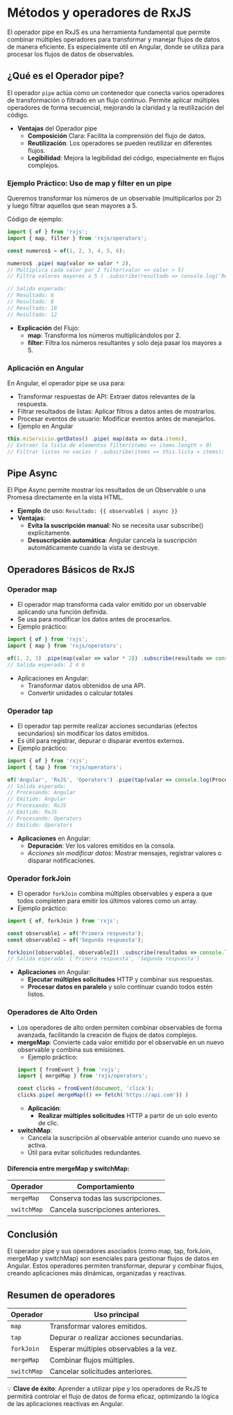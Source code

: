 # Métodos y operadores de RxJS
El operador pipe en RxJS es una herramienta fundamental que permite combinar múltiples operadores para transformar y manejar flujos de datos de manera eficiente. Es especialmente útil en Angular, donde se utiliza para procesar los flujos de datos de observables.

## ¿Qué es el Operador pipe?
El operador `pipe` actúa como un contenedor que conecta varios operadores de transformación o filtrado en un flujo continuo. Permite aplicar múltiples operadores de forma secuencial, mejorando la claridad y la reutilización del código.

- **Ventajas** del Operador pipe
    - **Composición** Clara: Facilita la comprensión del flujo de datos.
    - **Reutilización**: Los operadores se pueden reutilizar en diferentes flujos.
    - **Legibilidad**: Mejora la legibilidad del código, especialmente en flujos complejos.

### Ejemplo Práctico: Uso de map y filter en un pipe
Queremos transformar los números de un observable (multiplicarlos por 2) y luego filtrar aquellos que sean mayores a 5.

Código de ejemplo:
```typescript 
import { of } from 'rxjs'; 
import { map, filter } from 'rxjs/operators';

const numeros$ = of(1, 2, 3, 4, 5, 6);

numeros$ .pipe( map(valor => valor * 2), 
// Multiplica cada valor por 2 filter(valor => valor > 5) 
// Filtra valores mayores a 5 ) .subscribe(resultado => console.log('Resultado:', resultado)); 

// Salida esperada:
// Resultado: 6 
// Resultado: 8 
// Resultado: 10 
// Resultado: 12 
```
- **Explicación** del Flujo: 
    - **map**: Transforma los números multiplicándolos por 2. 
    - **filter**: Filtra los números resultantes y solo deja pasar los mayores a 5. 

### Aplicación en Angular
En Angular, el operador pipe se usa para:
- Transformar respuestas de API: Extraer datos relevantes de la respuesta. 
- Filtrar resultados de listas: Aplicar filtros a datos antes de mostrarlos. 
- Procesar eventos de usuario: Modificar eventos antes de manejarlos. 
- Ejemplo en Angular 
```typescript
this.miServicio.getDatos() .pipe( map(data => data.items), 
// Extraer la lista de elementos filter(items => items.length > 0) 
// Filtrar listas no vacías ) .subscribe(items => this.lista = items);
```

## Pipe Async
El Pipe Async permite mostrar los resultados de un Observable o una Promesa directamente en la vista HTML.
- **Ejemplo** de uso: `Resultado: {{ observable$ | async }}`
- **Ventajas**: 
    - **Evita la suscripción manual**: No se necesita usar subscribe() explícitamente. 
    - **Desuscripción automática**: Angular cancela la suscripción automáticamente cuando la vista se destruye.

## Operadores Básicos de RxJS

### Operador map
- El operador map transforma cada valor emitido por un observable aplicando una función definida. 
- Se usa para modificar los datos antes de procesarlos.
- Ejemplo práctico: 
```typescript
import { of } from 'rxjs'; 
import { map } from 'rxjs/operators';

of(1, 2, 3) .pipe(map(valor => valor * 2)) .subscribe(resultado => console.log(resultado)); 
// Salida esperada: 2 4 6
```
- Aplicaciones en Angular:
    - Transformar datos obtenidos de una API. 
    - Convertir unidades o calcular totales

### Operador tap
- El operador tap permite realizar acciones secundarias (efectos secundarios) sin modificar los datos emitidos. 
- Es útil para registrar, depurar o disparar eventos externos.
- Ejemplo práctico: 
```typescript
import { of } from 'rxjs'; 
import { tap } from 'rxjs/operators';

of('Angular', 'RxJS', 'Operators') .pipe(tap(valor => console.log(Procesando: ${valor}))) .subscribe(resultado => console.log(Emitido: ${resultado})); 
// Salida esperada: 
// Procesando: Angular 
// Emitido: Angular 
// Procesando: RxJS 
// Emitido: RxJS 
// Procesando: Operators 
// Emitido: Operators
```
- **Aplicaciones** en Angular:
    - **Depuración**: Ver los valores emitidos en la consola. 
    - *Acciones sin modificar datos*: Mostrar mensajes, registrar valores o disparar notificaciones.


### Operador forkJoin
- El operador `forkJoin` combina múltiples observables y espera a que todos completen para emitir los últimos valores como un array.
- Ejemplo práctico: 
```typescript
import { of, forkJoin } from 'rxjs';

const observable1 = of('Primera respuesta'); 
const observable2 = of('Segunda respuesta');

forkJoin([observable1, observable2]) .subscribe(resultados => console.log(resultados)); 
// Salida esperada: ['Primera respuesta', 'Segunda respuesta'] 
```
- **Aplicaciones** en Angular:
    - **Ejecutar múltiples solicitudes** HTTP y combinar sus respuestas. 
    - **Procesar datos en paralelo** y solo continuar cuando todos estén listos.

### Operadores de Alto Orden
- Los operadores de alto orden permiten combinar observables de forma avanzada, facilitando la creación de flujos de datos complejos.
- **mergeMap**: Convierte cada valor emitido por el observable en un nuevo observable y combina sus emisiones.
    - Ejemplo práctico:
    ```typescript
    import { fromEvent } from 'rxjs'; 
    import { mergeMap } from 'rxjs/operators';

    const clicks = fromEvent(document, 'click'); 
    clicks.pipe( mergeMap(() => fetch('https://api.com')) )
    ```
    - **Aplicación**:
        - **Realizar múltiples solicitudes** HTTP a partir de un solo evento de clic. 
- **switchMap**: 
    - Cancela la suscripción al observable anterior cuando uno nuevo se activa. 
    - Útil para evitar solicitudes redundantes.

#### Diferencia entre mergeMap y switchMap:

| Operador    | Comportamiento                                  |
|-------------|--------------------------------------------------|
| `mergeMap`  | Conserva todas las suscripciones.               |
| `switchMap` | Cancela suscripciones anteriores.               |

## Conclusión
El operador pipe y sus operadores asociados (como map, tap, forkJoin, mergeMap y switchMap) son esenciales para gestionar flujos de datos en Angular. Estos operadores permiten transformar, depurar y combinar flujos, creando aplicaciones más dinámicas, organizadas y reactivas.

## Resumen de operadores

| Operador    | Uso principal                                              |
|-------------|------------------------------------------------------------|
| `map`       | Transformar valores emitidos.                              |
| `tap`       | Depurar o realizar acciones secundarias.                   |
| `forkJoin`  | Esperar múltiples observables a la vez.                    |
| `mergeMap`  | Combinar flujos múltiples.                                 |
| `switchMap` | Cancelar solicitudes anteriores.                           |

💡 **Clave de éxito**: Aprender a utilizar pipe y los operadores de RxJS te permitirá controlar el flujo de datos de forma eficaz, optimizando la lógica de las aplicaciones reactivas en Angular.